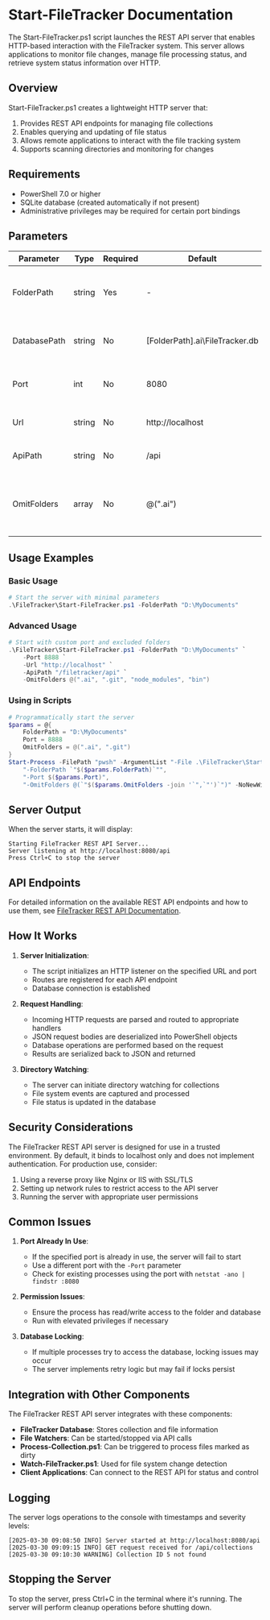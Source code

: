 # Start-FileTracker Documentation

The Start-FileTracker.ps1 script launches the REST API server that enables HTTP-based interaction with the FileTracker system. This server allows applications to monitor file changes, manage file processing status, and retrieve system status information over HTTP.

## Overview

Start-FileTracker.ps1 creates a lightweight HTTP server that:

1. Provides REST API endpoints for managing file collections
2. Enables querying and updating of file status
3. Allows remote applications to interact with the file tracking system
4. Supports scanning directories and monitoring for changes

## Requirements

- PowerShell 7.0 or higher
- SQLite database (created automatically if not present)
- Administrative privileges may be required for certain port bindings

## Parameters

| Parameter | Type | Required | Default | Description |
|-----------|------|----------|---------|-------------|
| FolderPath | string | Yes | - | Path to the folder to monitor for file changes |
| DatabasePath | string | No | [FolderPath]\.ai\FileTracker.db | Path to the SQLite database file |
| Port | int | No | 8080 | Port number for the HTTP server |
| Url | string | No | http://localhost | Base URL for the server |
| ApiPath | string | No | /api | Base path for API endpoints |
| OmitFolders | array | No | @(".ai") | Array of folder names to exclude from tracking |

## Usage Examples

### Basic Usage

```powershell
# Start the server with minimal parameters
.\FileTracker\Start-FileTracker.ps1 -FolderPath "D:\MyDocuments"
```

### Advanced Usage

```powershell
# Start with custom port and excluded folders
.\FileTracker\Start-FileTracker.ps1 -FolderPath "D:\MyDocuments" `
    -Port 8888 `
    -Url "http://localhost" `
    -ApiPath "/filetracker/api" `
    -OmitFolders @(".ai", ".git", "node_modules", "bin")
```

### Using in Scripts

```powershell
# Programmatically start the server
$params = @{
    FolderPath = "D:\MyDocuments"
    Port = 8888
    OmitFolders = @(".ai", ".git")
}
Start-Process -FilePath "pwsh" -ArgumentList "-File .\FileTracker\Start-FileTracker.ps1",
    "-FolderPath `"$($params.FolderPath)`"",
    "-Port $($params.Port)",
    "-OmitFolders @(`"$($params.OmitFolders -join '`",`"')`")" -NoNewWindow
```

## Server Output

When the server starts, it will display:

```
Starting FileTracker REST API Server...
Server listening at http://localhost:8080/api
Press Ctrl+C to stop the server
```

## API Endpoints

For detailed information on the available REST API endpoints and how to use them, see [FileTracker REST API Documentation](./Start-FileTracker_REST_API.md).

## How It Works

1. **Server Initialization**: 
   - The script initializes an HTTP listener on the specified URL and port
   - Routes are registered for each API endpoint
   - Database connection is established

2. **Request Handling**:
   - Incoming HTTP requests are parsed and routed to appropriate handlers
   - JSON request bodies are deserialized into PowerShell objects
   - Database operations are performed based on the request
   - Results are serialized back to JSON and returned

3. **Directory Watching**:
   - The server can initiate directory watching for collections
   - File system events are captured and processed
   - File status is updated in the database

## Security Considerations

The FileTracker REST API server is designed for use in a trusted environment. By default, it binds to localhost only and does not implement authentication. For production use, consider:

1. Using a reverse proxy like Nginx or IIS with SSL/TLS
2. Setting up network rules to restrict access to the API server
3. Running the server with appropriate user permissions

## Common Issues

1. **Port Already In Use**:
   - If the specified port is already in use, the server will fail to start
   - Use a different port with the `-Port` parameter
   - Check for existing processes using the port with `netstat -ano | findstr :8080`

2. **Permission Issues**:
   - Ensure the process has read/write access to the folder and database
   - Run with elevated privileges if necessary

3. **Database Locking**:
   - If multiple processes try to access the database, locking issues may occur
   - The server implements retry logic but may fail if locks persist

## Integration with Other Components

The FileTracker REST API server integrates with these components:

- **FileTracker Database**: Stores collection and file information
- **File Watchers**: Can be started/stopped via API calls
- **Process-Collection.ps1**: Can be triggered to process files marked as dirty
- **Watch-FileTracker.ps1**: Used for file system change detection
- **Client Applications**: Can connect to the REST API for status and control

## Logging

The server logs operations to the console with timestamps and severity levels:

```
[2025-03-30 09:08:50 INFO] Server started at http://localhost:8080/api
[2025-03-30 09:09:15 INFO] GET request received for /api/collections
[2025-03-30 09:10:30 WARNING] Collection ID 5 not found
```

## Stopping the Server

To stop the server, press Ctrl+C in the terminal where it's running. The server will perform cleanup operations before shutting down.
